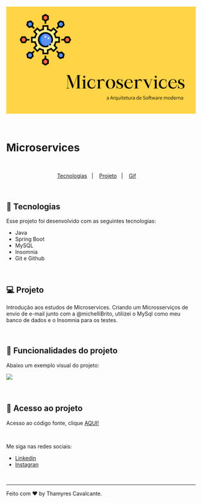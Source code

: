 ![](geral/Capa.png)

<br>

# Microservices

<br>

<p align="center">
  <a href="#-tecnologias">Tecnologias</a>&nbsp;&nbsp;&nbsp;|&nbsp;&nbsp;&nbsp;  
  <a href="#-projeto">Projeto</a>&nbsp;&nbsp;&nbsp;|&nbsp;&nbsp;&nbsp;  
  <a href="#-gif">Gif</a>&nbsp;&nbsp;&nbsp;&nbsp;&nbsp;&nbsp;
</p>

<br>


## 🚀 Tecnologias

Esse projeto foi desenvolvido com as seguintes tecnologias:

- Java
- Spring Boot
- MySQL
- Insomnia
- Git e Github

<br>

## 💻 Projeto

Introdução aos estudos de Microservices.
Criando um Microsserviços de envio de e-mail junto com a @michelliBrito, utilizei o MySql como meu banco de dados e o Insomnia para os testes.

<br>



## 🔨 Funcionalidades do projeto

Abaixo um exemplo visual do projeto:

![](geral/microservices%20-%20email.gif)


<br>

## 📁 Acesso ao projeto

Acesso ao código fonte, clique [AQUI!](https://github.com/Thamyresmya/Microservices-Email)



<br>

Me siga nas redes sociais:
- [Linkedin](https://www.linkedin.com/in/thamyrescavalcante/)
- [Instagran](https://www.instagram.com/thamyres__cavalcante/)

<br>

---

Feito com ♥ by Thamyres Cavalcante.



